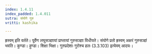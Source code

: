 ```yaml
---
index: 1.4.11
index_padded: 1.4.011
sutra: संयोगे गुरु
vritti: kashika

---
```

ह्रस्वम् इति वर्तते। पूर्वेण लघुसञ्ज्ञायां प्राप्तायां गुरुसञ्ज्ञा विधीयते। संयोगे प्रतो ह्रस्वम् अक्षरं गुरुसञ्ज्ञं भवति। कुण्डा। हुण्डा। शिक्षा भिक्षा। गुरुप्रदेशाः गुरोश्च हलः (3.3.103) इत्येवम् आदयः।